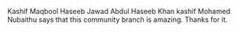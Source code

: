 Kashif Maqbool
Haseeb Jawad
Abdul Haseeb Khan
kashif
Mohamed Nubaithu says that this community branch is amazing.
Thanks for it.
